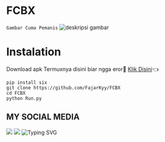 # FCBX

```Gambar Cuma Pemanis```
![deskripsi gambar](https://ibb.co/7JxHnym)
# Instalation
Download apk Termuxnya disini biar ngga eror🌟
[Klik Disini](https://f-droid.org/repo/com.termux_117.apk)👈
```bas
pip install six
git clone https://github.com/FajarKyy/FCBX
cd FCBX
python Run.py
```
## MY SOCIAL MEDIA
[![](https://img.shields.io/badge/Github-black?logo=Github&logoColor=black&labelColor=white)](https://github.com/FajarKyy)
[![](https://img.shields.io/badge/Facebook-blue?logo=Facebook&logoColor=blue&labelColor=white)](https://www.facebook.com/fajar.xzyra)
![Typing SVG](https://readme-typing-svg.herokuapp.com?lines=Selamat+Bersenang-senang....!+)
